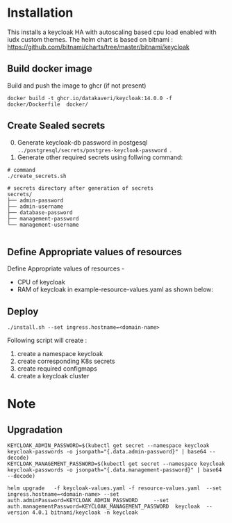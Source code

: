 # Installation
This installs a  keycloak HA with autoscaling based cpu load enabled with iudx custom themes.
The helm chart is based on bitnami : https://github.com/bitnami/charts/tree/master/bitnami/keycloak

## Build docker image
Build and push the image to ghcr (if not present)
```
docker build -t ghcr.io/datakaveri/keycloak:14.0.0 -f docker/Dockerfile  docker/
```
## Create Sealed secrets
0. Generate keycloak-db password in postgesql ```../postgresql/secrets/postgres-keycloak-password ```.
1. Generate other required secrets  using follwing command:
```
# command
./create_secrets.sh

# secrets directory after generation of secrets
secrets/
├── admin-password
├── admin-username
├── database-password
├── management-password
└── management-username


```

## Define Appropriate values of resources

Define Appropriate values of resources -
- CPU of keycloak
- RAM of keycloak
in example-resource-values.yaml as shown below:

## Deploy

```
./install.sh --set ingress.hostname=<domain-name>
```

Following script will create :
1. create a namespace keycloak
2. create corresponding K8s secrets
3. create required configmaps
4. create a keycloak cluster

# Note
## Upgradation
```
KEYCLOAK_ADMIN_PASSWORD=$(kubectl get secret --namespace keycloak keycloak-passwords -o jsonpath="{.data.admin-password}" | base64 --decode)
KEYCLOAK_MANAGEMENT_PASSWORD=$(kubectl get secret --namespace keycloak keycloak-passwords -o jsonpath="{.data.management-password}" | base64 --decode)

helm upgrade   -f keycloak-values.yaml -f resource-values.yaml  --set ingress.hostname=<domain-name> --set auth.adminPassword=KEYCLOAK_ADMIN_PASSWORD     --set auth.managementPassword=KEYCLOAK_MANAGEMENT_PASSWORD  keycloak  --version 4.0.1 bitnami/keycloak -n keycloak 
```
